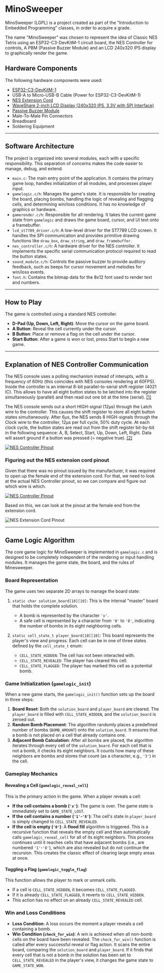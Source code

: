 # MinoSweeper

MinoSweeper (LGPL) is a project created as part of the "Introduction to Embedded Programming" classes, in order to acquire a grade.

The name "MinoSweeper" was chosen to represent the idea of Classic NES Tetris using an ESP32-C3-DevKitM-1 circuit board, the NES Controller for controls, A PBM (Passive Buzzer Module) and an LCD 240x320 IPS display to graphically render the game.

## Hardware Components

The following hardware components were used:

* [ESP32-C3-DevKitM-1](https://amzn.eu/d/9a1SwUs)
* USB-A to Micro-USB-B Cable (Power for ESP32-C3-DevKitM-1)
* [NES Extension Cord](https://www.micomputer.es/en/nes/450-super-nintendo-extension-cable.html)
* [WaveShare 2-inch LCD Display (240x320 IPS, 3.3V with SPI Interface)](https://www.waveshare.com/wiki/2inch_LCD_Module)
* [Passive Buzzer Module](https://www.az-delivery.de/products/buzzer-modul-passiv)
* Male-To-Male Pin Connectors
* Breadboard
* Soldering Equipment

---

## Software Architecture

The project is organized into several modules, each with a specific responsibility. This separation of concerns makes the code easier to manage, debug, and extend.

*   `main.c`: The main entry point of the application. It contains the primary game loop, handles initialization of all modules, and processes player input.
*   `gamelogic.c/h`: Manages the game's state. It is responsible for creating the board, placing bombs, handling the logic of revealing and flagging cells, and determining win/loss conditions. It has no knowledge of graphics or hardware.
*   `gamerender.c/h`: Responsible for all rendering. It takes the current game state from `gamelogic` and draws the game board, cursor, and UI text onto a framebuffer.
*   `lcd_st7789_driver.c/h`: A low-level driver for the ST7789 LCD screen. It handles the SPI communication and provides primitive drawing functions like `draw_box`, `draw_string`, and `draw_framebuffer`.
*   `nes_controller.c/h`: A hardware driver for the NES controller. It implements the specific serial communication protocol required to read the button states.
*   `sound_module.c/h`: Controls the passive buzzer to provide auditory feedback, such as beeps for cursor movement and melodies for win/loss events.
*   `font.h`: Contains the bitmap data for the 8x12 font used to render text and numbers.

---

## How to Play

The game is controlled using a standard NES controller.

*   **D-Pad (Up, Down, Left, Right)**: Move the cursor on the game board.
*   **A Button**: Reveal the cell currently under the cursor.
*   **B Button**: Place or remove a flag on the cell under the cursor.
*   **Start Button**: After a game is won or lost, press Start to begin a new game.

---

## Explanation of NES Controller Communication

The NES console uses a polling mechanism instead of interupts, with a frequency of 60Hz (this coincides with NES consoles rendering at 60FPS). Inside the controller is an internal 8-bit parallel-to-serial shift register (4021 IC). This allows to have all eight button states to be latched into the register simultaneously (parallel) and then read out one bit at the time (serial). [[1]](https://www.nesdev.org/wiki/Standard_controller#Hardware)

The NES console sends out a short HIGH-signal (12µs) through the Latch wire to the controller. This causes the shift register to store all eight button states simultaneously. After 6µs, the NES sends 8 HIGH-signals through the Clock wire to the controller, 12µs per full cycle, 50% duty cycle. At each clock cycle, the button states are read out from the shift register bit-by-bit in the following sequence: A, B, Select, Start, Up, Down, Left, Right. Data will assert ground if a button was pressed (= negative true). [[2]](https://tresi.github.io/nes/)

[![NES Controller Pinout](documentation/images/nes-data.gif)](https://tresi.github.io/nes/nes-data.gif)


### Figuring out the NES extension cord pinout

Given that there was no pinout issued by the manufacturer, it was required to open up the female end of the extension cord. For that, we need to look at the actual NES Controller pinout, so we can compare and figure out which wire is which.

[![NES Controller Pinout](documentation/images/nes-controller-pinout.png)](http://psmay.com/wp-content/uploads/2011/10/nes-controller-pinout.png)

Based on this, we can look at the pinout at the female end from the extension cord.

![NES Extension Cord Pinout](documentation/images/open_extension_cord_female_end.png)

---

## Game Logic Algorithm

The core game logic for MinoSweeper is implemented in `gamelogic.c` and is designed to be completely independent of the rendering or input handling modules. It manages the game state, the board, and the rules of Minesweeper.

### Board Representation

The game uses two separate 2D arrays to manage the board state:

1.  `static char solution_board[10][10]`: This is the internal "master" board that holds the complete solution.
    *   A bomb is represented by the character `'x'`.
    *   A safe cell is represented by a character from `'0'` to `'8'`, indicating the number of bombs in its eight neighboring cells.

2.  `static cell_state_t player_board[10][10]`: This board represents the player's view and progress. Each cell can be in one of three states defined by the `cell_state_t` enum:
    *   `CELL_STATE_HIDDEN`: The cell has not been interacted with.
    *   `CELL_STATE_REVEALED`: The player has cleared this cell.
    *   `CELL_STATE_FLAGGED`: The player has marked this cell as a potential bomb.

### Game Initialization (`gamelogic_init`)

When a new game starts, the `gamelogic_init()` function sets up the board in three steps:

1.  **Board Reset**: Both the `solution_board` and `player_board` are cleared. The `player_board` is filled with `CELL_STATE_HIDDEN`, and the `solution_board` is zeroed out.
2.  **Random Bomb Placement**: The algorithm randomly places a predefined number of bombs (`BOMB_AMOUNT`) onto the `solution_board`. It ensures that a bomb is not placed on a cell that already contains one.
3.  **Adjacent Bomb Calculation**: After all bombs are placed, the algorithm iterates through every cell of the `solution_board`. For each cell that is not a bomb, it checks its eight neighbors. It counts how many of these neighbors are bombs and stores that count (as a character, e.g., `'3'`) in the cell.

### Gameplay Mechanics

#### Revealing a Cell (`gamelogic_reveal_cell`)

This is the primary action in the game. When a player reveals a cell:
*   **If the cell contains a bomb (`'x'`)**: The game is over. The game state is immediately set to `GAME_STATE_LOST`.
*   **If the cell contains a number (`'1'`-`'8'`)**: The cell's state in `player_board` is simply changed to `CELL_STATE_REVEALED`.
*   **If the cell is empty (`'0'`)**: A **flood fill** algorithm is triggered. This is a recursive function that reveals the empty cell and then automatically calls `gamelogic_reveal_cell` for all of its eight neighbors. This process continues until it reaches cells that have adjacent bombs (i.e., are numbered `'1'`-`'8'`), which are also revealed but do not continue the recursion. This creates the classic effect of clearing large empty areas at once.

#### Toggling a Flag (`gamelogic_toggle_flag`)

This function allows the player to mark or unmark cells.
*   If a cell is `CELL_STATE_HIDDEN`, it becomes `CELL_STATE_FLAGGED`.
*   If it is already `CELL_STATE_FLAGGED`, it reverts to `CELL_STATE_HIDDEN`.
*   This action has no effect on an already `CELL_STATE_REVEALED` cell.

### Win and Loss Conditions

*   **Loss Condition**: A loss occurs the moment a player reveals a cell containing a bomb.
*   **Win Condition (`check_for_win`)**: A win is achieved when all non-bomb cells on the board have been revealed. The `check_for_win()` function is called after every successful reveal or flag action. It scans the entire board, comparing the `solution_board` and `player_board`. If it finds that every cell that is not a bomb in the solution has been set to `CELL_STATE_REVEALED` in the player's view, it changes the game state to `GAME_STATE_WON`.